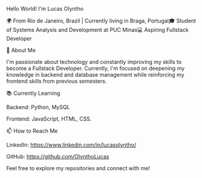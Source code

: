 Hello World! I'm Lucas Olyntho

🌍 From Rio de Janeiro, Brazil | Currently living in Braga, Portugal🎓 Student of Systems Analysis and Development at PUC Minas💻 Aspiring Fullstack Developer

🚀 About Me

I'm passionate about technology and constantly improving my skills to become a Fullstack Developer. Currently, I'm focused on deepening my knowledge in backend and database management while reinforcing my frontend skills from previous semesters.

📚 Currently Learning

Backend: Python, MySQL

Frontend: JavaScript, HTML, CSS.

📫 How to Reach Me

LinkedIn: https://www.linkedin.com/in/lucasolyntho/

GitHub: https://github.com/OlynthoLucas

Feel free to explore my repositories and connect with me!
<!---
OlynthoLucas/OlynthoLucas is a ✨ special ✨ repository because its `README.md` (this file) appears on your GitHub profile.
You can click the Preview link to take a look at your changes.
--->
